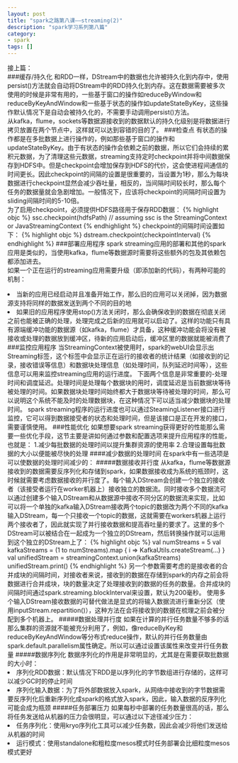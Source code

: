 ```yaml
---
layout: post
title: "spark之路第八课——streaming(2)"
description: "spark学习系列第八篇"
category: 
- spark
tags: []
---
```



接上篇：  
###缓存/持久化
和RDD一样，DStream中的数据也允许被持久化到内存中，使用persist()方法就会自动将DStream中的RDD持久化到内存。这在数据需要被多次使用的时候是非常有用的，一些基于窗口的操作如reduceByWindow和reduceByKeyAndWindow和一些基于状态的操作如updateStateByKey，这些操作默认情况下是自动会被持久化的，不需要手动调用persist()方法。  
从kafka，flume，sockets等数据源接收到的数据默认的持久化级别是将数据进行拷贝放置在两个节点中，这样就可以达到容错的目的了。
###检查点
有状态的操作都是在多批数据上进行操作的，例如那些基于窗口的操作和updateStateByKey。由于有状态的操作会依赖之前的数据，所以它们会持续的累积元数据，为了清理这些元数据，streaming支持定时checkpoint并将中间数据保存到HDFS中。但是checkpoint会增加保存到HDFS的代价，这会使进程间通信的时间更长。因此checkpoint的间隔的设置是很重要的，当设置为1秒，那么为每块数据进行checkpoint显然会减少吞吐量，相反的，当间隔时间较长时，那么每个任务的数据量就会急剧增加。一般情况下，应该将checkpoint的间隔时间设置为sliding间隔时间的5-10倍。  
为了启用checkpoint，必须提供HDFS路径用于保存RDD数据：
{% highlight objc %}
ssc.checkpoint(hdfsPath) // assuming ssc is the StreamingContext or JavaStreamingContext
{% endhighlight %}
checkpoint的间隔时间设置如下：
{% highlight objc %}
dstream.checkpoint(checkpointInterval)
{% endhighlight %}
###部署应用程序
spark streaming应用的部署和其他的spark应用是类似的，当使用kafka，flume等数据源时需要将这些额外的包及其依赖包都添加进去。  
如果一个正在运行的streaming应用需要升级（即添加新的代码），有两种可能的机制：
<li>当新的应用已经启动并且准备开始工作，那么旧的应用可以关闭掉，因为数据源支持将同样的数据发送到两个不同的目的地
<li>如果旧的应用程序使用stop()方法关闭时，那么会确保收到的数据在彻底关闭之前也能被正确的处理，处理完成之后新的应用就可以启动了。这样的功能只有具有源端缓冲功能的数据源（如kafka，flume）才具备，这种缓冲功能会将没有被接收或处理的数据放到缓冲区，待新的应用启动后，缓冲区里的数据就能被消费了
###监控应用程序
当StreamingContext被使用时，spark的webUI会显示出Streaming标签，这个标签中会显示正在运行的接收者的统计结果（如接收到的记录，接收错误等信息）和数据块处理信息（如处理时间，队列延迟时间等），这些信息可以用来监控streaming应用的运行进度。  
下面两个信息是非常重要的-处理时间和调度延迟。处理时间是处理每个数据块的用时，调度延迟是当前数据块等待被处理的时间。如果数据块处理时间始终都大于数据块等待被处理的时间，那么可以说明这个系统不能及时的处理数据块，在这种情况下可以适当减少数据块的处理时间。  
spark streaming程序的运行进度也可以通过SteamingListener接口进行监控，它可以得到数据接受者的状态和处理时间，但是该接口是正在开发的接口，需要谨慎使用。
###性能优化
如果想要spark streaming获得更好的性能那么需要一些优化手段，这节主要是讲如何通过参数和配置选项来提升应用程序的性能，也就是：  
1.减少每批数据的处理时间以提升集群资源的使用率  
2.合理设置每批数据的大小以便能被尽快的处理
####减少数据的处理时间
在spark中有一些选项是可以使数据的处理时间减少的：
#####数据接收并行度
从kafka，flume等数据源接收到的数据需要反序列化和存储到spark，如果数据接收成为系统的瓶颈时，这时候就需要考虑数据接收的并行度了。每个输入DStream会创建一个独立的接收者（该接受者运行在worker机器上）接收独立的数据流。同时接收多个数据流可以通过创建多个输入DStream和从数据源中接收不同分区的数据流来实现，比如可以将一个单独的kafka输入DStream接收两个topic的数据改为两个不同的kafka输入DStream，每一个只接收一个topic的数据，这就需要在workers机器上运行两个接收者了，因此就实现了并行接收数据和提高吞吐量的要求了。这里的多个DStream可以被结合在一起成为一个独立的DStream，然后转换操作就可以运用到这个独立的DStream上了：
{% highlight objc %}
val numStreams = 5
val kafkaStreams = (1 to numStreams).map { i => KafkaUtils.createStream(...) }
val unifiedStream = streamingContext.union(kafkaStreams)
unifiedStream.print()
{% endhighlight %}
另一个参数需要考虑的是接收者的合并成块的间隔时间，对接收者来说，接收到的数据在存储到spark的内存之前会将数据进行合并成块，块的数量决定了处理接收到的数据的任务的数量。合并成块的间隔时间通过spark.streaming.blockInterval来设置，默认为200毫秒。  
使用多个输入DStream接收数据的可替代做法是显式的将输入数据流进行重新分区（使用inputStream.repartition(<number of partitions>)），这种方法在会将接收到的数据在梳理之前会被分配到多个机器上。
#####数据处理并行度
如果在计算的并行任务数量不够多的话那么集群的资源就不能被充分利用了，例如，像reduceByKey和reduceByKeyAndWindow等分布式reduce操作，默认的并行任务数量由spark.default.parallelism属性确定。所以可以通过设置该属性来改变并行任务数量
#####数据序列化
数据序列化的作用是非常明显的，尤其是在需要获取批数据的大小时：
<li>序列化RDD数据：默认情况下RDD是以序列化的字节数组进行存储的，这样可以减少GC时的停止时间
<li>序列化输入数据：为了将外部数据放入spark，从网络中接收到的字节数据需要反序列化后重新序列化成spark的格式放入spark，因此，输入数据的反序列化可能会成为瓶颈
#####任务部署压力
如果每秒中部署的任务数量很高的话，那么将任务发送给从机器的压力会很明显，可以通过以下途径减少压力：
<li>任务序列化：使用kryo序列化工具可以减少任务数，因此会减少将他们发送给从机器的时间
<li>运行模式：使用standalone和粗粒度mesos模式时任务部署会比细粒度mesos模式更好
